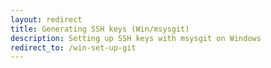 ```yaml
---
layout: redirect
title: Generating SSH keys (Win/msysgit)
description: Setting up SSH keys with msysgit on Windows
redirect_to: /win-set-up-git
---
```

